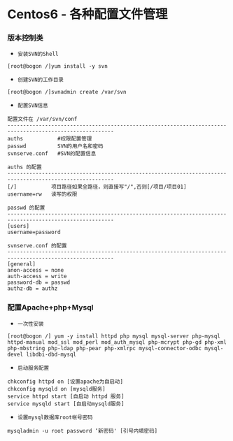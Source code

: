 # Centos6 - 各种配置文件管理

### 版本控制类

* `安装SVN的Shell`
```Shell
[root@bogon /]yum install -y svn
```

* `创建SVN的工作目录`
```Shell
[root@bogon /]svnadmin create /var/svn
```

* `配置SVN信息`
```Shell
配置文件在 /var/svn/conf
--------------------------------------------------------------------------------------------------------
auths           #权限配置管理
passwd          SVN的用户名和密码
svnserve.conf   #SVN的配置信息

auths 的配置
--------------------------------------------------------------------------------------------------------
[/]           项目路径如果全路径，则直接写"/",否则[/项目/项目01]
username=rw   读写的权限

passwd 的配置
--------------------------------------------------------------------------------------------------------
[users]
username=password

svnserve.conf 的配置
--------------------------------------------------------------------------------------------------------
[general]
anon-access = none
auth-access = write
password-db = passwd
authz-db = authz
```

### 配置Apache+php+Mysql
* `一次性安装`

```Shell
[root@bogon /] yum -y install httpd php mysql mysql-server php-mysql httpd-manual mod_ssl mod_perl mod_auth_mysql php-mcrypt php-gd php-xml php-mbstring php-ldap php-pear php-xmlrpc mysql-connector-odbc mysql-devel libdbi-dbd-mysql
```

* `启动服务配置`
```Shell
chkconfig httpd on [设置apache为自启动]
chkconfig mysqld on [mysqld服务]
service httpd start [自启动 httpd 服务]
service mysqld start [自启动mysqld服务]
```

* `设置mysql数据库root帐号密码`
```Shell
mysqladmin -u root password ‘新密码' [引号内填密码]
```

